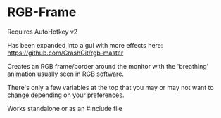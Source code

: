 # RGB-Frame
Requires AutoHotkey v2


Has been expanded into a gui with more effects here: https://github.com/CrashGit/rgb-master


Creates an RGB frame/border around the monitor with the 'breathing' animation usually seen in RGB software. 

There's only a few variables at the top that you may or may not want to change depending on your preferences.

Works standalone or as an #Include file
